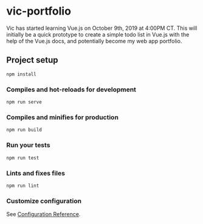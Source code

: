 # vic-portfolio

Vic has started learning Vue.js on October 9th, 2019 at 4:00PM CT. This will initially be a quick prototype to create
a simple todo list in Vue.js with the help of the Vue.js docs, and potentially become my web app portfolio.

## Project setup
```
npm install
```

### Compiles and hot-reloads for development
```
npm run serve
```

### Compiles and minifies for production
```
npm run build
```

### Run your tests
```
npm run test
```

### Lints and fixes files
```
npm run lint
```

### Customize configuration
See [Configuration Reference](https://cli.vuejs.org/config/).
